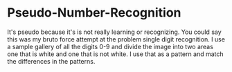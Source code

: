 # Pseudo-Number-Recognition

It's pseudo because it's is not really learning or recognizing.
You could say this was my bruto force attempt at the problem single digit recognition.
I use a sample gallery of all the digits 0-9 and divide the image into  two areas one that is white
and one that is not white. I use that as a pattern and match the differences in the patterns.
